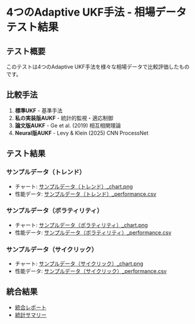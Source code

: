# 4つのAdaptive UKF手法 - 相場データテスト結果

## テスト概要
このテストは4つのAdaptive UKF手法を様々な相場データで比較評価したものです。

## 比較手法
1. **標準UKF** - 基準手法
2. **私の実装版AUKF** - 統計的監視・適応制御
3. **論文版AUKF** - Ge et al. (2019) 相互相関理論
4. **Neural版AUKF** - Levy & Klein (2025) CNN ProcessNet

## テスト結果
### サンプルデータ（トレンド）
- チャート: [サンプルデータ（トレンド）_chart.png](サンプルデータ（トレンド）_chart.png)
- 性能データ: [サンプルデータ（トレンド）_performance.csv](サンプルデータ（トレンド）_performance.csv)

### サンプルデータ（ボラティリティ）
- チャート: [サンプルデータ（ボラティリティ）_chart.png](サンプルデータ（ボラティリティ）_chart.png)
- 性能データ: [サンプルデータ（ボラティリティ）_performance.csv](サンプルデータ（ボラティリティ）_performance.csv)

### サンプルデータ（サイクリック）
- チャート: [サンプルデータ（サイクリック）_chart.png](サンプルデータ（サイクリック）_chart.png)
- 性能データ: [サンプルデータ（サイクリック）_performance.csv](サンプルデータ（サイクリック）_performance.csv)

## 統合結果
- [統合レポート](comprehensive_test_summary.csv)
- [統計サマリー](performance_statistics.csv)

